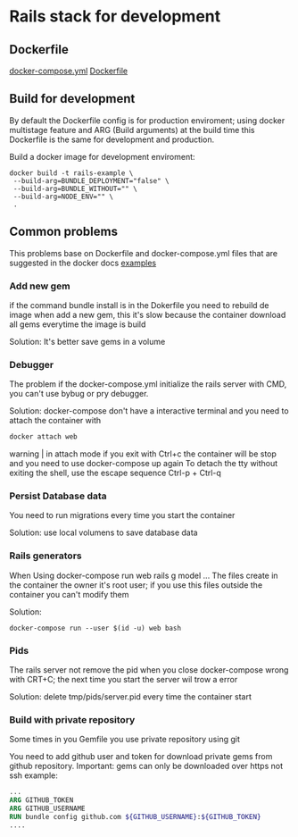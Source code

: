# Rails stack for development

## Dockerfile

[docker-compose.yml](examples/rails/docker-compose.yml)
[Dockerfile](examples/rails/Dockerfile)

## Build for development

By default the Dockerfile config is for production enviroment; using docker multistage feature and ARG (Build arguments) at the build time this Dockerfile is the same for development and production.

Build a docker image for development enviroment:

```
docker build -t rails-example \
 --build-arg=BUNDLE_DEPLOYMENT="false" \
 --build-arg=BUNDLE_WITHOUT="" \
 --build-arg=NODE_ENV="" \
 .
```

## Common problems

This problems base on Dockerfile and docker-compose.yml files that are suggested in the docker docs [examples](https://docs.docker.com/compose/rails/#define-the-project)

### Add new gem

if the command bundle install is in the Dokerfile you need to rebuild de image when add a new gem, this it's slow because the container download all gems everytime the image is build

Solution: It's better save gems in a volume

### Debugger

The problem if the docker-compose.yml initialize the rails server with CMD, you can't
use bybug or pry debugger.

Solution:
docker-compose don't have a interactive terminal and you need to attach the container with

```sh
docker attach web
```

warning | in attach mode if you exit with Ctrl+c the container will be stop and you need to use docker-compose up again
To detach the tty without exiting the shell,
use the escape sequence Ctrl-p + Ctrl-q

### Persist Database data

You need to run migrations every time you start the container

Solution: use local volumens to save database data

### Rails generators

When Using docker-compose run web rails g model ...
The files create in the container the owner it's root user;
if you use this files outside the container you can't modify them

Solution:

```
docker-compose run --user $(id -u) web bash
```

### Pids

The rails server not remove the pid when you close docker-compose wrong with CRT+C;
the next time you start the server wil trow a error

Solution: delete tmp/pids/server.pid every time the container start

### Build with private repository

Some times in you Gemfile you use private repository using git

You need to add github user and token for download private gems from github repository.
Important: gems can only be downloaded over https not ssh
example:

```Dockerfile
...
ARG GITHUB_TOKEN
ARG GITHUB_USERNAME
RUN bundle config github.com ${GITHUB_USERNAME}:${GITHUB_TOKEN}
....
```

